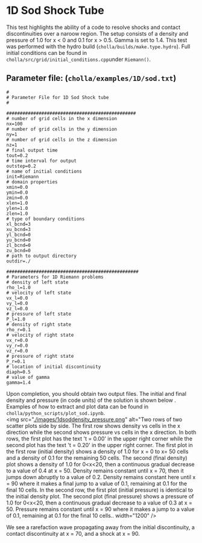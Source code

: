 # 1D Sod Shock Tube
This test highlights the ability of a code to resolve shocks and contact discontinuities over a naroow region. The setup consists of a density and pressure of 1.0 for x < 0 and 0.1 for x > 0.5. Gamma is set to 1.4. This test was performed with the hydro build (`cholla/builds/make.type.hydro`). Full initial conditions can be found in `cholla/src/grid/initial_conditions.cpp`under `Riemann()`. 

## Parameter file: (`cholla/examples/1D/sod.txt`)
```
#
# Parameter File for 1D Sod Shock tube
#

################################################
# number of grid cells in the x dimension
nx=100
# number of grid cells in the y dimension
ny=1
# number of grid cells in the z dimension
nz=1
# final output time
tout=0.2
# time interval for output
outstep=0.2
# name of initial conditions
init=Riemann
# domain properties
xmin=0.0
ymin=0.0
zmin=0.0
xlen=1.0
ylen=1.0
zlen=1.0
# type of boundary conditions
xl_bcnd=3
xu_bcnd=3
yl_bcnd=0
yu_bcnd=0
zl_bcnd=0
zu_bcnd=0
# path to output directory
outdir=./

#################################################
# Parameters for 1D Riemann problems
# density of left state
rho_l=1.0
# velocity of left state
vx_l=0.0
vy_l=0.0
vz_l=0.0
# pressure of left state
P_l=1.0
# density of right state
rho_r=0.1
# velocity of right state
vx_r=0.0
vy_r=0.0
vz_r=0.0
# pressure of right state
P_r=0.1
# location of initial discontinuity
diaph=0.5
# value of gamma
gamma=1.4
```
Upon completion, you should obtain two output files. The initial and final density and pressure (in code units) of the solution is shown below .  Examples of how to extract and plot data can be found in `cholla/python_scripts/plot_sod.ipynb`.  
<img src="[./images/1dsoddensity_pressure.png](https://github.com/evazlimen/cholla-example-tests/blob/main/images/1dsoddensity_pressure.png)" alt="Two rows of two scatter plots side by side. The first row shows density vs cells in the x direction while the second shows pressure vs cells in the x direction. In both rows, the first plot has the text 't = 0.00' in the upper right corner while the second plot has the text 't = 0.20' in the upper right corner. The first plot in the first row (initial density) shows a density of 1.0 for x = 0 to x= 50 cells and a density of 0.1 for the remaining 50 cells. The second (final density) plot shows a density of 1.0 for 0<x<20, then a continuous gradual decrease to a value of 0.4 at x = 50. Density remains constant until x = 70, then it jumps down abruptly to a value of 0.2. Density remains constant here until x = 90 where it makes a final jump to a value of 0.1, remaining at 0.1 for the final 10 cells. In the second row, the first plot (initial pressure) is identical to the initial density plot. The second plot (final pressure) shows a pressure of 1.0 for 0<x<20, then a continuous gradual decrease to a value of 0.3 at x = 50. Pressure remains constant until x = 90 where it makes a jump to a value of 0.1, remaining at 0.1 for the final 10 cells.. width="1200" />  

We see a rarefaction wave propagating away from the initial discontinuity, a contact discontinuity at x = 70, and a shock at x = 90.
